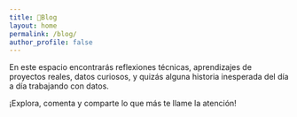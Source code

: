 ```yaml
---
title: 📝Blog
layout: home
permalink: /blog/
author_profile: false
---
```


En este espacio encontrarás reflexiones técnicas, aprendizajes de proyectos reales, datos curiosos, y quizás alguna historia inesperada del día a día trabajando con datos.

¡Explora, comenta y comparte lo que más te llame la atención!
